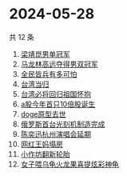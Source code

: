 # 2024-05-28

共 12 条

<!-- BEGIN ZHIHUSEARCH -->
<!-- 最后更新时间 Tue May 28 2024 12:14:02 GMT+0800 (China Standard Time) -->
1. [梁靖崑男单冠军](https://www.zhihu.com/search?q=梁靖崑男单冠军)
1. [马龙林高远夺得男双冠军](https://www.zhihu.com/search?q=马龙林高远夺得男双冠军)
1. [全民皆兵有多可怕](https://www.zhihu.com/search?q=全民皆兵有多可怕)
1. [台湾当归](https://www.zhihu.com/search?q=台湾当归)
1. [台湾必将回归祖国怀抱](https://www.zhihu.com/search?q=台湾必将回归祖国怀抱)
1. [a股今年首只10倍股诞生](https://www.zhihu.com/search?q=a股今年首只10倍股诞生)
1. [doge原型去世](https://www.zhihu.com/search?q=doge原型去世)
1. [俄罗斯首台光刻机制造完成](https://www.zhihu.com/search?q=俄罗斯首台光刻机制造完成)
1. [陈奕迅杭州演唱会延期](https://www.zhihu.com/search?q=陈奕迅杭州演唱会延期)
1. [网红王妈塌房](https://www.zhihu.com/search?q=网红王妈塌房)
1. [小作坊翻新轮胎](https://www.zhihu.com/search?q=小作坊翻新轮胎)
1. [女子喂乌龟火龙果喜提炫彩神龟](https://www.zhihu.com/search?q=女子喂乌龟火龙果喜提炫彩神龟)
<!-- END ZHIHUSEARCH -->
